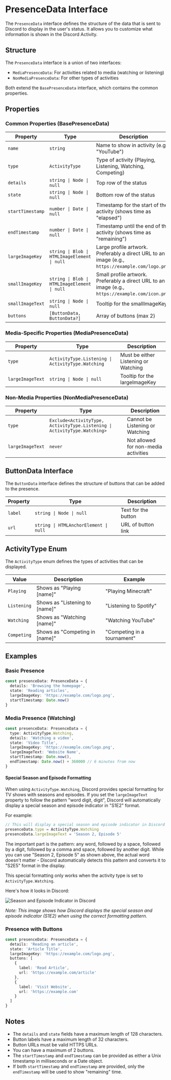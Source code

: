 # PresenceData Interface

The `PresenceData` interface defines the structure of the data that is sent to Discord to display in the user's status. It allows you to customize what information is shown in the Discord Activity.

## Structure

The `PresenceData` interface is a union of two interfaces:

- `MediaPresenceData`: For activities related to media (watching or listening)
- `NonMediaPresenceData`: For other types of activities

Both extend the `BasePresenceData` interface, which contains the common properties.

## Properties

### Common Properties (BasePresenceData)

| Property         | Type                                         | Description                                                                                       |
| ---------------- | -------------------------------------------- | ------------------------------------------------------------------------------------------------- |
| `name`           | `string`                                     | Name to show in activity (e.g., "YouTube")                                                        |
| `type`           | `ActivityType`                               | Type of activity (Playing, Listening, Watching, Competing)                                        |
| `details`        | `string \| Node \| null`                     | Top row of the status                                                                             |
| `state`          | `string \| Node \| null`                     | Bottom row of the status                                                                          |
| `startTimestamp` | `number \| Date \| null`                     | Timestamp for the start of the activity (shows time as "elapsed")                                 |
| `endTimestamp`   | `number \| Date \| null`                     | Timestamp until the end of the activity (shows time as "remaining")                               |
| `largeImageKey`  | `string \| Blob \| HTMLImageElement \| null` | Large profile artwork. Preferably a direct URL to an image (e.g., `https://example.com/logo.png`) |
| `smallImageKey`  | `string \| Blob \| HTMLImageElement \| null` | Small profile artwork. Preferably a direct URL to an image (e.g., `https://example.com/icon.png`) |
| `smallImageText` | `string \| Node \| null`                     | Tooltip for the smallImageKey                                                                     |
| `buttons`        | `[ButtonData, ButtonData?]`                  | Array of buttons (max 2)                                                                          |

### Media-Specific Properties (MediaPresenceData)

| Property         | Type                                              | Description                          |
| ---------------- | ------------------------------------------------- | ------------------------------------ |
| `type`           | `ActivityType.Listening \| ActivityType.Watching` | Must be either Listening or Watching |
| `largeImageText` | `string \| Node \| null`                          | Tooltip for the largeImageKey        |

### Non-Media Properties (NonMediaPresenceData)

| Property         | Type                                                                     | Description                          |
| ---------------- | ------------------------------------------------------------------------ | ------------------------------------ |
| `type`           | `Exclude<ActivityType, ActivityType.Listening \| ActivityType.Watching>` | Cannot be Listening or Watching      |
| `largeImageText` | `never`                                                                  | Not allowed for non-media activities |

## ButtonData Interface

The `ButtonData` interface defines the structure of buttons that can be added to the presence.

| Property | Type                                  | Description         |
| -------- | ------------------------------------- | ------------------- |
| `label`  | `string \| Node \| null`              | Text for the button |
| `url`    | `string \| HTMLAnchorElement \| null` | URL of button link  |

## ActivityType Enum

The `ActivityType` enum defines the types of activities that can be displayed.

| Value       | Description                    | Example                     |
| ----------- | ------------------------------ | --------------------------- |
| `Playing`   | Shows as "Playing [name]"      | "Playing Minecraft"         |
| `Listening` | Shows as "Listening to [name]" | "Listening to Spotify"      |
| `Watching`  | Shows as "Watching [name]"     | "Watching YouTube"          |
| `Competing` | Shows as "Competing in [name]" | "Competing in a tournament" |

## Examples

### Basic Presence

```typescript
const presenceData: PresenceData = {
  details: 'Browsing the homepage',
  state: 'Reading articles',
  largeImageKey: 'https://example.com/logo.png',
  startTimestamp: Date.now()
}
```

### Media Presence (Watching)

```typescript
const presenceData: PresenceData = {
  type: ActivityType.Watching,
  details: 'Watching a video',
  state: 'Video Title',
  largeImageKey: 'https://example.com/logo.png',
  largeImageText: 'Website Name',
  startTimestamp: Date.now(),
  endTimestamp: Date.now() + 360000 // 6 minutes from now
}
```

#### Special Season and Episode Formatting

When using `ActivityType.Watching`, Discord provides special formatting for TV shows with seasons and episodes. If you set the `largeImageText` property to follow the pattern "word digit, digit", Discord will automatically display a special season and episode indicator in "S1E2" format.

For example:

```typescript
// This will display a special season and episode indicator in Discord
presenceData.type = ActivityType.Watching
presenceData.largeImageText = 'Season 2, Episode 5'
```

The important part is the pattern: any word, followed by a space, followed by a digit, followed by a comma and space, followed by another digit. While you can use "Season 2, Episode 5" as shown above, the actual word doesn't matter - Discord automatically detects this pattern and converts it to "S2E5" format in the display.

This special formatting only works when the activity type is set to `ActivityType.Watching`.

Here's how it looks in Discord:

![Season and Episode Indicator in Discord](https://placehold.co/800x400?text=Season+and+Episode+Indicator+Example)

_Note: This image shows how Discord displays the special season and episode indicator (S1E2) when using the correct formatting pattern._

### Presence with Buttons

```typescript
const presenceData: PresenceData = {
  details: 'Reading an article',
  state: 'Article Title',
  largeImageKey: 'https://example.com/logo.png',
  buttons: [
    {
      label: 'Read Article',
      url: 'https://example.com/article'
    },
    {
      label: 'Visit Website',
      url: 'https://example.com'
    }
  ]
}
```

## Notes

- The `details` and `state` fields have a maximum length of 128 characters.
- Button labels have a maximum length of 32 characters.
- Button URLs must be valid HTTPS URLs.
- You can have a maximum of 2 buttons.
- The `startTimestamp` and `endTimestamp` can be provided as either a Unix timestamp in milliseconds or a Date object.
- If both `startTimestamp` and `endTimestamp` are provided, only the `endTimestamp` will be used to show "remaining" time.
